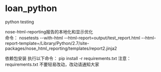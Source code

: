 # loan_python
python testing


nose-html-reporting报告的本地化和显示优化  
命令：
nosetests --with-html --html-report=output/test_report.html --html-report-template=/Library/Python/2.7/site-packages/nose_html_reporting/templates/report2.jinja2

依赖包安装
执行以下命令：
pip install -r requirements.txt
注意：requirements.txt 不要轻易改动，改动请通知大家
